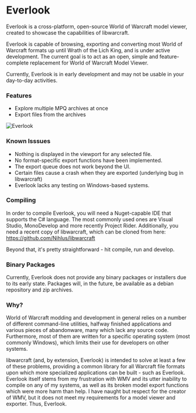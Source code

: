 # Everlook
Everlook is a cross-platform, open-source World of Warcraft model viewer, created to showcase the capabilities of libwarcraft.

Everlook is capable of browsing, exporting and converting most World of Warcraft formats up until 
Wrath of the Lich King, and is under active development. The current goal is to act as an open, simple
and feature-complete replacement for World of Warcraft Model Viewer.

Currently, Everlook is in early development and may not be usable in your day-to-day activities.

### Features
* Explore multiple MPQ archives at once
* Export files from the archives

![Everlook](https://i.imgur.com/d71bEm3.png)

### Known Isssues
* Nothing is displayed in the viewport for any selected file.
* No format-specific export functions have been implemented.
* The export queue does not work beyond the UI.
* Certain files cause a crash when they are exported (underlying bug in libwarcraft)
* Everlook lacks any testing on Windows-based systems.

### Compiling
In order to compile Everlook, you will need a Nuget-capable IDE that supports the C# language. The most commonly
used ones are Visual Studio, MonoDevelop and more recently Project Rider. Additionally, you need a recent copy of 
libwarcraft, which can be cloned from here: https://github.com/Nihlus/libwarcraft

Beyond that, it's pretty straightforward - hit compile, run and develop.

### Binary Packages
Currently, Everlook does not provide any binary packages or installers due to its early state. Packages will, 
in the future, be available as a debian repository and zip archives. 

### Why?
World of Warcraft modding and development in general relies on a number of different command-line utilities,
halfway finished applications and various pieces of abandonware, many which lack any source code. Furthermore, 
most of them are written for a specific operating system (most commonly Windows), which limits their use for
developers on other systems.

libwarcraft (and, by extension, Everlook) is intended to solve at least a few of these problems, providing a common
library for all Warcraft file formats upon which more specialized applications can be built - such as Everlook. Everlook
itself stems from my frustration with WMV and its utter inability to compile on any of my systems, as well as its broken
model export functions which were more harm than help. I have naught but respect for the creator of WMV, but it does not 
meet my requirements for a model viewer and exporter. Thus, Everlook.
